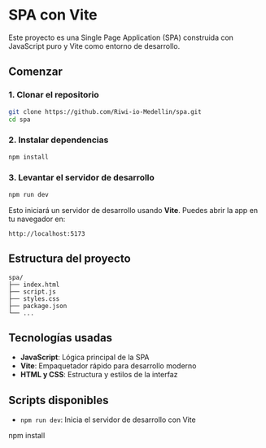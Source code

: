 # SPA con Vite

Este proyecto es una Single Page Application (SPA) construida con JavaScript puro y Vite como entorno de desarrollo.

##  Comenzar

### 1. Clonar el repositorio

```bash
git clone https://github.com/Riwi-io-Medellin/spa.git
cd spa
```

### 2. Instalar dependencias

```bash
npm install
```

### 3. Levantar el servidor de desarrollo

```bash
npm run dev
```

Esto iniciará un servidor de desarrollo usando **Vite**. Puedes abrir la app en tu navegador en:

```
http://localhost:5173
```

##  Estructura del proyecto

```
spa/
├── index.html
├── script.js
├── styles.css
├── package.json
└── ...
```

##  Tecnologías usadas

- **JavaScript**: Lógica principal de la SPA
- **Vite**: Empaquetador rápido para desarrollo moderno
- **HTML y CSS**: Estructura y estilos de la interfaz

##  Scripts disponibles

- `npm run dev`: Inicia el servidor de desarrollo con Vite


npm install


